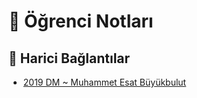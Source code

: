 # 📕 Öğrenci Notları

<!--Index-->

<!--Index-->

## 🔗 Harici Bağlantılar

- [2019 DM ~ Muhammet Esat Büyükbulut](http://muhammetesatbuyukbulut.com/category/dersler/dis-mat/)
